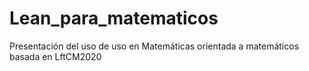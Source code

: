 # Lean_para_matematicos
Presentación del uso de uso en Matemáticas orientada a matemáticos basada en LftCM2020
